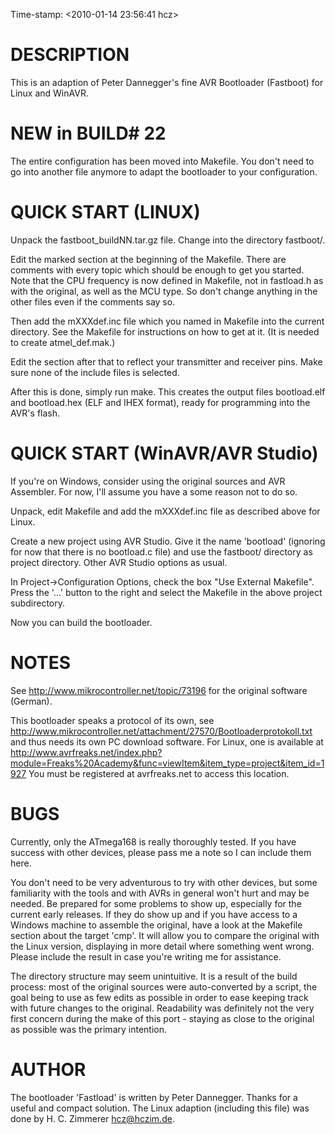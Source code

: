 Time-stamp: <2010-01-14 23:56:41 hcz>

DESCRIPTION
===========

 This is an adaption of Peter Dannegger's fine AVR Bootloader
 (Fastboot) for Linux and WinAVR.


NEW in BUILD# 22
================

 The entire configuration has been moved into Makefile.  You don't
 need to go into another file anymore to adapt the bootloader to your
 configuration.


QUICK START (LINUX)
===================

 Unpack the fastboot_buildNN.tar.gz file.  Change into the
 directory fastboot/.

 Edit the marked section at the beginning of the Makefile.  There are
 comments with every topic which should be enough to get you started.
 Note that the CPU frequency is now defined in Makefile, not in
 fastload.h as with the original, as well as the MCU type.  So don't
 change anything in the other files even if the comments say so.

 Then add the mXXXdef.inc file which you named in Makefile into the
 current directory.  See the Makefile for instructions on how to get
 at it.  (It is needed to create atmel_def.mak.)

 Edit the section after that to reflect your transmitter
 and receiver pins.  Make sure none of the include files is selected.

 After this is done, simply run make.  This creates the output files
 bootload.elf and bootload.hex (ELF and IHEX format), ready for
 programming into the AVR's flash.


QUICK START (WinAVR/AVR Studio)
===============================

 If you're on Windows, consider using the original sources and AVR
 Assembler.  For now, I'll assume you have a some reason not to do so.

 Unpack, edit Makefile and add the mXXXdef.inc file as described above
 for Linux.

 Create a new project using AVR Studio.  Give it the name 'bootload'
 (ignoring for now that there is no bootload.c file) and use the
 fastboot/ directory as project directory.  Other AVR Studio options
 as usual.

 In Project->Configuration Options, check the box "Use External
 Makefile".  Press the '...' button to the right and select the
 Makefile in the above project subdirectory.

 Now you can build the bootloader.


NOTES
=====

 See http://www.mikrocontroller.net/topic/73196 for the original
 software (German).

 This bootloader speaks a protocol of its own, see
 http://www.mikrocontroller.net/attachment/27570/Bootloaderprotokoll.txt
 and thus needs its own PC download software.  For Linux, one is
 available at
 http://www.avrfreaks.net/index.php?module=Freaks%20Academy&func=viewItem&item_type=project&item_id=1927
 You must be registered at avrfreaks.net to access this location.


BUGS
====

 Currently, only the ATmega168 is really thoroughly tested.  If you
 have success with other devices, please pass me a note so I can
 include them here.

 You don't need to be very adventurous to try with other devices, but
 some familiarity with the tools and with AVRs in general won't hurt
 and may be needed.  Be prepared for some problems to show up,
 especially for the current early releases.  If they do show up and if
 you have access to a Windows machine to assemble the original, have a
 look at the Makefile section about the target 'cmp'.  It will allow
 you to compare the original with the Linux version, displaying in
 more detail where something went wrong.  Please include the result in
 case you're writing me for assistance.

 The directory structure may seem unintuitive.  It is a result of the
 build process: most of the original sources were auto-converted by a
 script, the goal being to use as few edits as possible in order to
 ease keeping track with future changes to the original.  Readability
 was definitely not the very first concern during the make of this
 port - staying as close to the original as possible was the primary
 intention.


AUTHOR
======

 The bootloader 'Fastload' is written by Peter Dannegger.  Thanks for
 a useful and compact solution.  The Linux adaption (including this
 file) was done by H. C. Zimmerer <hcz@hczim.de>.
